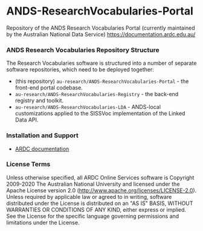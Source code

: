 ANDS-ResearchVocabularies-Portal
================================

Repository of the ANDS Research Vocabularies Portal (currently
maintained by the Australian National Data Service)
https://documentation.ardc.edu.au/

### ANDS Research Vocabularies Repository Structure

The Research Vocabularies software is structured into a number of
separate software repositories, which need to be deployed together:

- (this repository) `au-research/ANDS-ResearchVocabularies-Portal` - the front-end portal codebase.
- `au-research/ANDS-ResearchVocabularies-Registry` - the back-end registry and toolkit.
- `au-research/ANDS-ResearchVocabularies-LDA` - ANDS-local customizations applied to the SISSVoc implementation of the Linked Data API.

### Installation and Support

- [ARDC documentation](https://documentation.ardc.edu.au/)

### License Terms

Unless otherwise specified, all ARDC Online Services software is
Copyright 2009-2020 The Australian National University and licensed
under the Apache License version 2.0
(http://www.apache.org/licenses/LICENSE-2.0).  Unless required by
applicable law or agreed to in writing, software distributed under the
License is distributed on an "AS IS" BASIS, WITHOUT WARRANTIES OR
CONDITIONS OF ANY KIND, either express or implied. See the License for
the specific language governing permissions and limitations under the
License.
